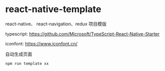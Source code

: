 # react-native-template
react-native、 react-navigation、redux 项目模版

typescript: https://github.com/Microsoft/TypeScript-React-Native-Starter

iconfont: https://www.iconfont.cn/

自动生成页面

`npm run template xx`